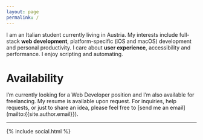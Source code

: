```yaml
---
layout: page
permalink: /
---
```


I am an Italian student currently living in Austria. My interests include full-stack **web development**, platform-specific (iOS and macOS) development and personal productivity. I care about **user experience**, accessibility and performance. I enjoy scripting and automating.

<h1 class="modern">Availability</h1>
I’m currently looking for a Web Developer position and I’m also available for freelancing. My resume is available upon request. For inquiries, help requests, or just to share an idea, please feel free to [send me an email](mailto:{{site.author.email}}).

---

{% include social.html %}
